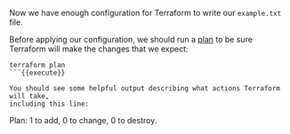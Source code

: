 Now we have enough configuration for Terraform to write our `example.txt` file. 

Before applying our configuration, we should run a 
[plan](https://www.terraform.io/docs/commands/plan.html) to be sure Terraform
will make the changes that we expect:

```
terraform plan
```{{execute}}

You should see some helpful output describing what actions Terraform will take,
including this line:

```
Plan: 1 to add, 0 to change, 0 to destroy.
```
